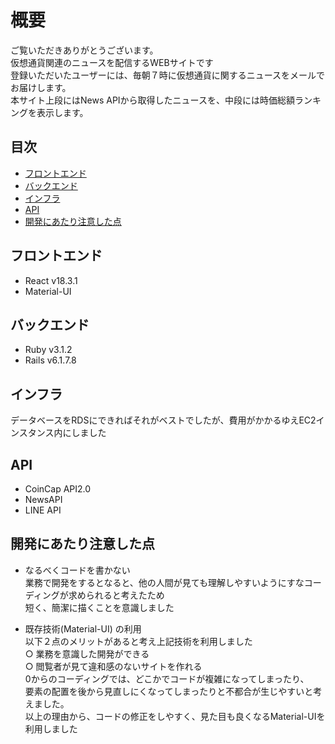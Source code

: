 # 概要
ご覧いただきありがとうございます。</br>
仮想通貨関連のニュースを配信するWEBサイトです</br> 
登録いただいたユーザーには、毎朝７時に仮想通貨に関するニュースをメールでお届けします。</br>
本サイト上段にはNews APIから取得したニュースを、中段には時価総額ランキングを表示します。</br>

## 目次
- [フロントエンド](##フロントエンド)
- [バックエンド](##バックエンド)
- [インフラ](##インフラ)
- [API](##API)
- [開発にあたり注意した点](##開発にあたり注意した点)
  
## フロントエンド
- React v18.3.1
- Material-UI
## バックエンド
- Ruby v3.1.2
- Rails v6.1.7.8
## インフラ
データベースをRDSにできればそれがベストでしたが、費用がかかるゆえEC2インスタンス内にしました
## API
- CoinCap API2.0
- NewsAPI
- LINE API
## 開発にあたり注意した点
- なるべくコードを書かない  
  業務で開発をするとなると、他の人間が見ても理解しやすいようにすなコーディングが求められると考えたため  
  短く、簡潔に描くことを意識しました
- 既存技術(Material-UI) の利用  
  以下２点のメリットがあると考え上記技術を利用しました</br>
  &#9675; 業務を意識した開発ができる</br>
  &#9675; 閲覧者が見て違和感のないサイトを作れる</br>
0からのコーディングでは、どこかでコードが複雑になってしまったり、</br>
要素の配置を後から見直しにくなってしまったりと不都合が生じやすいと考えました。</br>
以上の理由から、コードの修正をしやすく、見た目も良くなるMaterial-UIを利用しました

  ##

